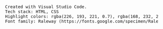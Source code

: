 <pre>
Created with Visual Studio Code.
Tech stack: HTML, CSS
Highlight colors: rgba(226, 193, 221, 0.7), rgba(168, 232, 205, 0.7), rgba(139, 155, 247, 0.7)
Font family: Raleway (https://fonts.google.com/specimen/Raleway)
</pre>
